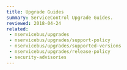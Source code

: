 ```yaml
---
title: Upgrade Guides
summary: ServiceControl Upgrade Guides.
reviewed: 2018-04-24
related:
 - nservicebus/upgrades
 - nservicebus/upgrades/support-policy
 - nservicebus/upgrades/supported-versions
 - nservicebus/upgrades/release-policy
 - security-advisories
---
```


